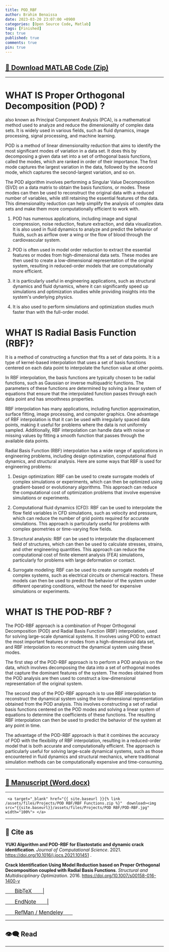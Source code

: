 ```yaml
---
title: POD_RBF
author: Brahim Benaissa
date: 2023-03-20 23:07:00 +0900
categories: [Open Source Code, Matlab]
tags: [Finished]
toc: true
published: true
comments: true
pin: true
---
```



## <a target="_blank" href="{{ site.baseurl }}{% link /assets/files/Projects/POD RBF/POD_RBF.zip %}"  download> 📂 Download MATLAB Code (Zip)</a>

---

# WHAT IS Proper Orthogonal Decomposition (POD) ?

also known as Principal Component Analysis (PCA), is a mathematical method used to analyze and reduce the dimensionality of complex data sets. It is widely used in various fields, such as fluid dynamics, image processing, signal processing, and machine learning.

POD is a method of linear dimensionality reduction that aims to identify the most significant modes of variation in a data set. It does this by decomposing a given data set into a set of orthogonal basis functions, called the modes, which are ranked in order of their importance. The first mode captures the largest variation in the data, followed by the second mode, which captures the second-largest variation, and so on.

The POD algorithm involves performing a Singular Value Decomposition (SVD) on a data matrix to obtain the basis functions, or modes. These modes can then be used to reconstruct the original data with a reduced number of variables, while still retaining the essential features of the data. This dimensionality reduction can help simplify the analysis of complex data sets and make them more computationally efficient to work with.

1. POD has numerous applications, including image and signal compression, noise reduction, feature extraction, and data visualization. It is also used in fluid dynamics to analyze and predict the behavior of fluids, such as airflow over a wing or the flow of blood through the cardiovascular system.

2. POD is often used in model order reduction to extract the essential features or modes from high-dimensional data sets. These modes are then used to create a low-dimensional representation of the original system, resulting in reduced-order models that are computationally more efficient.

3. it is particularly useful in engineering applications, such as structural dynamics and fluid dynamics, where it can significantly speed up simulations and optimization studies while providing insights into the system's underlying physics.

4. It is also used to perform simulations and optimization studies much faster than with the full-order model.

# WHAT IS Radial Basis Function (RBF)?  

It is a method of constructing a function that fits a set of data points. It is a type of kernel-based interpolation that uses a set of basis functions centered on each data point to interpolate the function value at other points.

In RBF interpolation, the basis functions are typically chosen to be radial functions, such as Gaussian or inverse multiquadric functions. The parameters of these functions are determined by solving a linear system of equations that ensure that the interpolated function passes through each data point and has smoothness properties.

RBF interpolation has many applications, including function approximation, surface fitting, image processing, and computer graphics. One advantage of RBF interpolation is that it can be used with irregularly spaced data points, making it useful for problems where the data is not uniformly sampled. Additionally, RBF interpolation can handle data with noise or missing values by fitting a smooth function that passes through the available data points.

Radial Basis Function (RBF) interpolation has a wide range of applications in engineering problems, including design optimization, computational fluid dynamics, and structural analysis. Here are some ways that RBF is used for engineering problems:

1. Design optimization: RBF can be used to create surrogate models of complex simulations or experiments, which can then be optimized using gradient-based or evolutionary algorithms. This approach can reduce the computational cost of optimization problems that involve expensive simulations or experiments.

2. Computational fluid dynamics (CFD): RBF can be used to interpolate the flow field variables in CFD simulations, such as velocity and pressure, which can reduce the number of grid points required for accurate simulations. This approach is particularly useful for problems with complex geometries or time-varying flow fields.

3. Structural analysis: RBF can be used to interpolate the displacement field of structures, which can then be used to calculate stresses, strains, and other engineering quantities. This approach can reduce the computational cost of finite element analysis (FEA) simulations, particularly for problems with large deformation or contact.

4. Surrogate modeling: RBF can be used to create surrogate models of complex systems, such as electrical circuits or chemical reactors. These models can then be used to predict the behavior of the system under different operating conditions, without the need for expensive simulations or experiments.

# WHAT IS THE POD-RBF ?  

The POD-RBF approach is a combination of Proper Orthogonal Decomposition (POD) and Radial Basis Function (RBF) interpolation, used for solving large-scale dynamical systems. It involves using POD to extract the most important features or modes from a high-dimensional data set, and RBF interpolation to reconstruct the dynamical system using these modes.

The first step of the POD-RBF approach is to perform a POD analysis on the data, which involves decomposing the data into a set of orthogonal modes that capture the dominant features of the system. The modes obtained from the POD analysis are then used to construct a low-dimensional representation of the original system.

The second step of the POD-RBF approach is to use RBF interpolation to reconstruct the dynamical system using the low-dimensional representation obtained from the POD analysis. This involves constructing a set of radial basis functions centered on the POD modes and solving a linear system of equations to determine the coefficients of these functions. The resulting RBF interpolation can then be used to predict the behavior of the system at any point in time.

The advantage of the POD-RBF approach is that it combines the accuracy of POD with the flexibility of RBF interpolation, resulting in a reduced-order model that is both accurate and computationally efficient. The approach is particularly useful for solving large-scale dynamical systems, such as those encountered in fluid dynamics and structural mechanics, where traditional simulation methods can be computationally expensive and time-consuming.

---

## <a target="_blank" href="{{ site.baseurl }}{% link /assets/files/Projects/POD RBF/POD-RBF.docx %}"  download> 📓 Manuscript (Word.docx)</a>

---

<p align="center">

     <a target="_blank" href="{{ site.baseurl }}{% link /assets/files/Projects/POD RBF/RBF Functions.zip %}"  download><img src="{{site.baseurl}}/assets/files/Projects/POD RBF/POD-RBF.jpg" width="100%"> </a>

</p>

---

## 📑 Cite as

 **YUKI Algorithm and POD-RBF for Elastostatic and dynamic crack identification**. *Journal of Computational Science*. 2021. <a href="https://doi.org/10.1016/j.jocs.2021.101451" target="_blank"> https://doi.org/10.1016/j.jocs.2021.101451 </a>.  

 <!-- <p align="center">

 <a target="_blank" href="{{ site.baseurl }}{% link /assets/files/Projects/POD RBF/reference file/POD RBF1.bib %}"  download> <span style="font-size:1.2em;"> &ensp;&ensp;&ensp; BibTeX &ensp;&ensp;&ensp; |</span> </a>

 <a target="_blank" href="{{ site.baseurl }}{% link /assets/files/Projects/POD RBF/reference file/POD RBF1.enw %}"  download>  <span style="font-size:1.2em;"> &ensp;&ensp;&ensp; EndNote &ensp;&ensp;&ensp; |</span> </a>

 <a target="_blank" href="{{ site.baseurl }}{% link /assets/files/Projects/POD RBF/reference file/POD RBF1.ris %}"  download>  <span style="font-size:1.2em;"> &ensp;&ensp;&ensp; RefMan / Mendeley &ensp;&ensp;&ensp; </span> </a>

 </p> -->


 **Crack Identification Using Model Reduction based on Proper Orthogonal Decomposition coupled with Radial Basis Functions**. *Structural and Multidisciplinary Optimization*. 2016. <a href="https://doi.org/10.1007/s00158-016-1400-y" target="_blank"> https://doi.org/10.1007/s00158-016-1400-y </a>

 <p align="center">

 <a target="_blank" href="{{ site.baseurl }}{% link /assets/files/Projects/POD RBF/reference file/POD RBF2.bib %}"  download> <span style="font-size:1.2em;"> &ensp;&ensp;&ensp; BibTeX &ensp;&ensp;&ensp; |</span> </a>

 <a target="_blank" href="{{ site.baseurl }}{% link /assets/files/Projects/POD RBF/reference file/POD RBF2.enw %}"  download>  <span style="font-size:1.2em;"> &ensp;&ensp;&ensp; EndNote &ensp;&ensp;&ensp; |</span> </a>

 <a target="_blank" href="{{ site.baseurl }}{% link /assets/files/Projects/POD RBF/reference file/POD RBF2.ris %}"  download>  <span style="font-size:1.2em;"> &ensp;&ensp;&ensp; RefMan / Mendeley &ensp;&ensp;&ensp; </span> </a>

 </p>

<!--
---


## 📺 Tutorial

[![IMAGE ALT TEXT](http://img.youtube.com/vi/Jz3TDvnZ3zo/0.jpg)](http://www.youtube.com/watch?v=Jz3TDvnZ3zo "Video Title")

<p align="center">

<iframe
    width="750"
    height="480"
    src="https://www.youtube.com/embed/UmX4kyB2wfg"
    frameborder="0"
    allow="autoplay; encrypted-media"
    allowfullscreen>
</iframe>

</p>

-->

---

## 👁️‍🗨️ Read

<p align="center">

<object data="{{ site.baseurl }}{% link /assets/files/Projects/POD RBF/POD-RBF.pdf %}" type="application/pdf" width="750px" height="500px"> </object>

</p>


---
